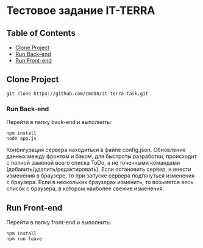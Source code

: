 # Тестовое задание **IT-TERRA**
## Table of Contents
- [Clone Project](#clone-project)
- [Run Back-end](#run-back-end)
- [Run Front-end](#run-front-end)

## Clone Project
```
git clone https://github.com/cmd88/it-terra-task.git
```

### Run Back-end
Перейти в папку back-end и выполнить:
```
npm install
node app.js 
``` 

Конфигурация сервера находиться в файле config.json. Обновление данных между фронтом и бэком, для быстроты разработки,
происходит с полной заменой всего списка ToDo, а не точечными командами (добавить/удалить/редактировать). Если остановить 
сервер, и внести изменения в браузере, то при запуске сервера подтянуться изменения с браузера. Если в нескольких браузерах 
изменить, то возьмется весь список с браузера, в котором наиболее свежие изменения.

## Run Front-end
Перейти в папку front-end и выполнить:
```
npm install
npm run leave
```